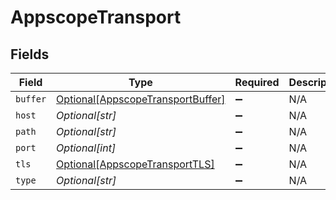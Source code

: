 # AppscopeTransport


## Fields

| Field                                                                               | Type                                                                                | Required                                                                            | Description                                                                         |
| ----------------------------------------------------------------------------------- | ----------------------------------------------------------------------------------- | ----------------------------------------------------------------------------------- | ----------------------------------------------------------------------------------- |
| `buffer`                                                                            | [Optional[AppscopeTransportBuffer]](../../models/shared/appscopetransportbuffer.md) | :heavy_minus_sign:                                                                  | N/A                                                                                 |
| `host`                                                                              | *Optional[str]*                                                                     | :heavy_minus_sign:                                                                  | N/A                                                                                 |
| `path`                                                                              | *Optional[str]*                                                                     | :heavy_minus_sign:                                                                  | N/A                                                                                 |
| `port`                                                                              | *Optional[int]*                                                                     | :heavy_minus_sign:                                                                  | N/A                                                                                 |
| `tls`                                                                               | [Optional[AppscopeTransportTLS]](../../models/shared/appscopetransporttls.md)       | :heavy_minus_sign:                                                                  | N/A                                                                                 |
| `type`                                                                              | *Optional[str]*                                                                     | :heavy_minus_sign:                                                                  | N/A                                                                                 |